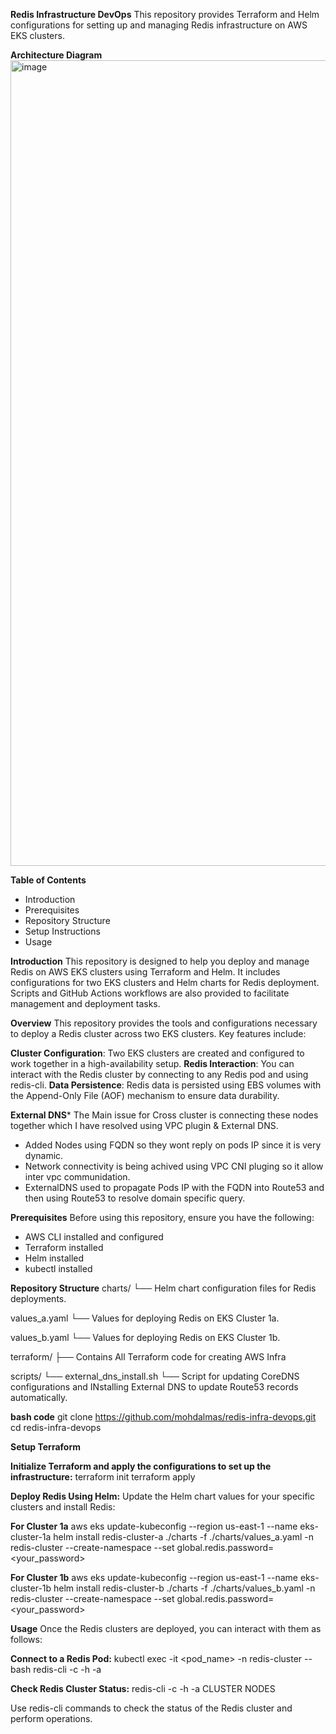 

**Redis Infrastructure DevOps**
This repository provides Terraform and Helm configurations for setting up and managing Redis infrastructure on AWS EKS clusters.

**Architecture Diagram**
<img width="1289" alt="image" src="https://github.com/user-attachments/assets/1ce63d01-9e78-474b-aa01-a4e6eb82d0d0">



**Table of Contents**
- Introduction
- Prerequisites
- Repository Structure
- Setup Instructions
- Usage


**Introduction**
This repository is designed to help you deploy and manage Redis on AWS EKS clusters using Terraform and Helm. It includes configurations for two EKS clusters and Helm charts for Redis deployment. Scripts and GitHub Actions workflows are also provided to facilitate management and deployment tasks.

**Overview**
This repository provides the tools and configurations necessary to deploy a Redis cluster across two EKS clusters. Key features include:

**Cluster Configuration**: Two EKS clusters are created and configured to work together in a high-availability setup.
**Redis Interaction**: You can interact with the Redis cluster by connecting to any Redis pod and using redis-cli.
**Data Persistence**: Redis data is persisted using EBS volumes with the Append-Only File (AOF) mechanism to ensure data durability.

**External DNS***
The Main issue for Cross cluster is connecting these nodes together which I have resolved using VPC plugin & External DNS.
- Added Nodes using FQDN so they wont reply on pods IP since it is very dynamic.
- Network connectivity is being achived using VPC CNI pluging so it allow inter vpc communidation.
- ExternalDNS used to propagate Pods IP with the FQDN into Route53 and then using Route53 to resolve domain specific query.

**Prerequisites**
Before using this repository, ensure you have the following:

- AWS CLI installed and configured
- Terraform installed
- Helm installed
- kubectl installed

**Repository Structure**
charts/
    └── Helm chart configuration files for Redis deployments.

values_a.yaml
    └── Values for deploying Redis on EKS Cluster 1a.

values_b.yaml
    └── Values for deploying Redis on EKS Cluster 1b.

terraform/
    ├── Contains All Terraform code for creating AWS Infra

scripts/
    └── external_dns_install.sh
        └── Script for updating CoreDNS configurations and INstalling External DNS to update Route53 records automatically.


**bash code**
git clone https://github.com/mohdalmas/redis-infra-devops.git
cd redis-infra-devops

**Setup Terraform**

**Initialize Terraform and apply the configurations to set up the infrastructure:**
terraform init
terraform apply

**Deploy Redis Using Helm:**
Update the Helm chart values for your specific clusters and install Redis:

**For Cluster 1a**
aws eks update-kubeconfig --region us-east-1 --name eks-cluster-1a
helm install redis-cluster-a ./charts -f ./charts/values_a.yaml -n redis-cluster --create-namespace --set global.redis.password=<your_password>

**For Cluster 1b**
aws eks update-kubeconfig --region us-east-1 --name eks-cluster-1b
helm install redis-cluster-b ./charts -f ./charts/values_b.yaml -n redis-cluster --create-namespace --set global.redis.password=<your_password>

**Usage**
Once the Redis clusters are deployed, you can interact with them as follows:

**Connect to a Redis Pod:**
kubectl exec -it <pod_name> -n redis-cluster -- bash
redis-cli -c -h <headless-service or any service> -a <password>

**Check Redis Cluster Status:**
redis-cli -c -h <headless-service or any service> -a <password> CLUSTER NODES

Use redis-cli commands to check the status of the Redis cluster and perform operations.



